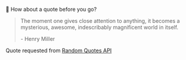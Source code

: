 📣 How about a quote before you go?

> The moment one gives close attention to anything, it becomes a mysterious, awesome, indescribably magnificent world in itself.
>
> <p>- Henry Miller</p>

Quote requested from [Random Quotes API](https://github.com/lukePeavey/quotable)
